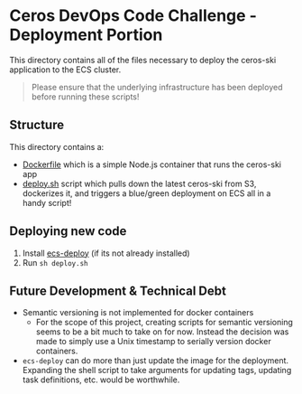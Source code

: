 # Ceros DevOps Code Challenge - Deployment Portion
This directory contains all of the files necessary to deploy the ceros-ski application to the ECS cluster. 

> Please ensure that the underlying infrastructure has been deployed before running these scripts!

## Structure 

This directory contains a: 

* [Dockerfile](Dockerfile) which is a simple Node.js container that runs the ceros-ski app
* [deploy.sh](deploy.sh) script which pulls down the latest ceros-ski from S3, dockerizes it, and triggers a blue/green deployment on ECS all in a handy script!

## Deploying new code

1. Install [ecs-deploy](https://github.com/silinternational/ecs-deploy) (if its not already installed)
2. Run `sh deploy.sh`

## Future Development & Technical Debt
- Semantic versioning is not implemented for docker containers
    - For the scope of this project, creating scripts for semantic versioning seems to be a bit much to take on for now. Instead the decision was made to simply use a Unix timestamp to serially version docker containers. 
- `ecs-deploy` can do more than just update the image for the deployment. Expanding the shell script to take arguments for updating tags, updating task definitions, etc. would be worthwhile.
